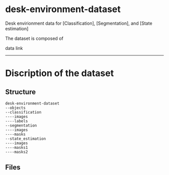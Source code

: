 # desk-environment-dataset
Desk envirionment data for [Classification], [Segmentation], and [State estimation]

The dataset is composed of 

data link

* * *
# Discription of the dataset
## Structure
```
desk-environment-dataset
--objects
--classification
----images
----labels
--segmentation
----images
----masks
--state_estimation
----images
----masks1
----masks2
```

## Files
```

